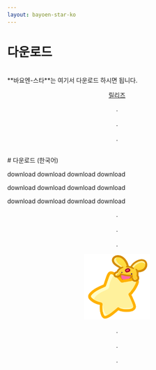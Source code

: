 ```yaml
---
layout: bayoen-star-ko
---
```


# 다운로드

<br/>
**바요엔-스타**는 여기서 다운로드 하시면 됩니다.
<p align="center">
    <a href="https://github.com/bayoen/bayoen-star-exe/releases/tag/0.0.13" class="in-btn">릴리즈</a>
</p>

<p align="center">
.<br/><br/>
.<br/><br/>
.
</p>

<br/>
<a name="Korean"> </a>
# 다운로드 (한국어)

download download download download

download download download download

download download download download

<p align="center">
.<br/><br/>
.<br/><br/>
.
</p>

<p align="center">
   <img src="/bayoen-star/dailycarbuncle_kirbuncle.png" width="30%" alt="bayoen~"/>
</p>

<p align="center">
.<br/><br/>
.<br/><br/>
.
</p>